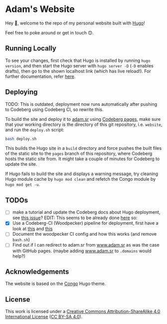 # Adam's Website

Hey 👋, welcome to the repo of my personal website built with [Hugo](https://gohugo.io)!

Feel free to poke around or get in touch 😊.

## Running Locally
To see your changes, first check that Hugo is installed by running `hugo version`, and then start the Hugo server with `hugo server -D` (`-D` enables drafts), then go to the shown localhost link (which has live reload!). For further documentation, refer [here](https://gohugo.io/getting-started/quick-start).

## Deploying

<!--
OLD DEPLOYMENT INSTRUCTIONS - DELETE THIS
### GitHub Pages
_currently deploys to adamsroka.io_

OLD INSTRUCTIONS USING GITHUB ACTION:
_To deploy using GitHub pages, simply push the changes into the `main` branch — the GitHub workflow will run Hugo, build the page and serve the static site from the `gh-pages` branch._

To build the site and deploy it using GitHub pages, run `hugo` and commit and push the changes. With the current settings in the `config.toml` file, this builds the static site inside the `docs` subdirectory, which is set as the source for GitHub pages deployment.
-->

TODO: This is outdated, deployment now runs automatically after pushing to Codeberg using Codeberg CI, so rewrite this.

To build the site and deploy it to [adam.sr](https://adam.sr) using [Codeberg pages](https://codeberg.page), make sure that your working directory is the directory of this git repository, i.e. `website`, and run the `deploy.sh` script:

```bash
bash deploy.sh
```

This builds the Hugo site in a `build` directory and force pushes the built files of the static site to the `pages` branch of this repository, where Codeberg hosts the static site from. It might take a couple of minutes for Codeberg to update the site.

If Hugo fails to build the site and displays a warning message, try cleaning Hugo module cache by `hugo mod clean` and refetch the Congo module by `hugo mod get -u`.

## TODOs
- [ ] make a tutorial and update the Codeberg docs about Hugo deployment, see [this issue](https://codeberg.org/Codeberg/Documentation/issues/27)? EDIT: This seems to be already done [here](https://codeberg.org/Codeberg-CI/examples) so:
- [x] Use a Codeberg-CI (Woodpecker) pipeline for deployment, first have a look at [this](https://codeberg.org/Codeberg-CI/examples/src/branch/main/Hugo/hugo.yml) and [this](https://dminca.codeberg.page/posts/moved-to-codeberg-pages/)
- [ ] Document the woodpecker CI config and how this works (and remove `bash.sh`)
- [ ] Find out if I can redirect to adam.sr from www.adam.sr as was the case with GitHub pages. (maybe adding www.adam.sr to `.domains` would help?)

## Acknowledgements

The website is based on the [Congo](https://git.io/hugo-congo/) Hugo theme.

## License

This work is licensed under a [Creative Commons Attribution-ShareAlike 4.0 International License](https://creativecommons.org/licenses/by-sa/4.0/) ([CC BY-SA 4.0](https://creativecommons.org/licenses/by-sa/4.0/)).
